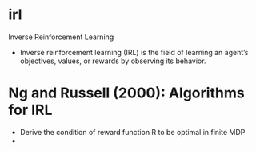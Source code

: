 # irl
Inverse Reinforcement Learning
- Inverse reinforcement learning (IRL) is the field of learning an agent’s objectives, values, or rewards by observing its behavior.

# Ng and Russell (2000): Algorithms for IRL

- Derive the condition of reward function R to be optimal in finite MDP
- 
